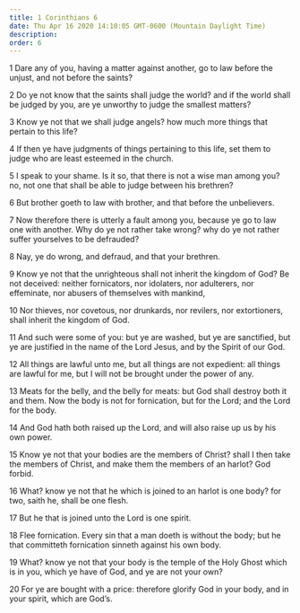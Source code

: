 ```yaml
---
title: 1 Corinthians 6
date: Thu Apr 16 2020 14:10:05 GMT-0600 (Mountain Daylight Time)
description: 
order: 6
---
```


<p>
  1 Dare any of you, having a matter against another, go to law before the
  unjust, and not before the saints?
</p>
<p>
  2 Do ye not know that the saints shall judge the world? and if the world shall
  be judged by you, are ye unworthy to judge the smallest matters?
</p>
<p>
  3 Know ye not that we shall judge angels? how much more things that pertain to
  this life?
</p>
<p>
  4 If then ye have judgments of things pertaining to this life, set them to
  judge who are least esteemed in the church.
</p>
<p>
  5 I speak to your shame. Is it so, that there is not a wise man among you? no,
  not one that shall be able to judge between his brethren?
</p>
<p>6 But brother goeth to law with brother, and that before the unbelievers.</p>
<p>
  7 Now therefore there is utterly a fault among you, because ye go to law one
  with another. Why do ye not rather take wrong? why do ye not rather suffer
  yourselves to be defrauded?
</p>
<p>8 Nay, ye do wrong, and defraud, and that your brethren.</p>
<p>
  9 Know ye not that the unrighteous shall not inherit the kingdom of God? Be
  not deceived: neither fornicators, nor idolaters, nor adulterers, nor
  effeminate, nor abusers of themselves with mankind,
</p>
<p>
  10 Nor thieves, nor covetous, nor drunkards, nor revilers, nor extortioners,
  shall inherit the kingdom of God.
</p>
<p>
  11 And such were some of you: but ye are washed, but ye are sanctified, but ye
  are justified in the name of the Lord Jesus, and by the Spirit of our God.
</p>
<p>
  12 All things are lawful unto me, but all things are not expedient: all things
  are lawful for me, but I will not be brought under the power of any.
</p>
<p>
  13 Meats for the belly, and the belly for meats: but God shall destroy both it
  and them. Now the body is not for fornication, but for the Lord; and the Lord
  for the body.
</p>
<p>
  14 And God hath both raised up the Lord, and will also raise up us by his own
  power.
</p>
<p>
  15 Know ye not that your bodies are the members of Christ? shall I then take
  the members of Christ, and make them the members of an harlot? God forbid.
</p>
<p>
  16 What? know ye not that he which is joined to an harlot is one body? for
  two, saith he, shall be one flesh.
</p>
<p>17 But he that is joined unto the Lord is one spirit.</p>
<p>
  18 Flee fornication. Every sin that a man doeth is without the body; but he
  that committeth fornication sinneth against his own body.
</p>
<p>
  19 What? know ye not that your body is the temple of the Holy Ghost which is
  in you, which ye have of God, and ye are not your own?
</p>
<p>
  20 For ye are bought with a price: therefore glorify God in your body, and in
  your spirit, which are God&#x2019;s.
</p>
